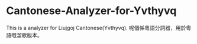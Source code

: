# Cantonese-Analyzer-for-Yvthyvq
This is a analyzer for Liujgoj Cantonese(Yvthyvq).  呢個係粵語分詞器，用於粵語嘅溜歌版本。
